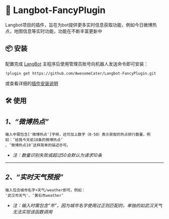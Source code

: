 # 🌟  Langbot-FancyPlugin

<!--
## 插件开发者详阅

### 开始

此仓库是 LangBot 插件模板，您可以直接在 GitHub 仓库中点击右上角的 "Use this template" 以创建你的插件。  
接下来按照以下步骤修改模板代码：

#### 修改模板代码

- 修改此文档顶部插件名称信息
- 将此文档下方的`<插件发布仓库地址>`改为你的插件在 GitHub· 上的地址
- 补充下方的`使用`章节内容
- 修改`main.py`中的`@register`中的插件 名称、描述、版本、作者 等信息
- 修改`main.py`中的`MyPlugin`类名为你的插件类名
- 将插件所需依赖库写到`requirements.txt`中
- 根据[插件开发教程](https://docs.langbot.app/plugin/dev/tutor.html)编写插件代码
- 删除 README.md 中的注释内容


#### 发布插件

推荐将插件上传到 GitHub 代码仓库，以便用户通过下方方式安装。   
欢迎[提issue](https://github.com/RockChinQ/LangBot/issues/new?assignees=&labels=%E7%8B%AC%E7%AB%8B%E6%8F%92%E4%BB%B6&projects=&template=submit-plugin.yml&title=%5BPlugin%5D%3A+%E8%AF%B7%E6%B1%82%E7%99%BB%E8%AE%B0%E6%96%B0%E6%8F%92%E4%BB%B6)，将您的插件提交到[插件列表](https://github.com/stars/RockChinQ/lists/qchatgpt-%E6%8F%92%E4%BB%B6)

下方是给用户看的内容，按需修改
-->

Langbot项目的插件，旨在为bot提供更多实时信息获取功能，例如今日微博热点，地图信息等实时功能，功能在不断丰富更新中

## 📦 安装

配置完成 [LangBot](https://github.com/RockChinQ/LangBot) 主程序后使用管理员账号向机器人发送命令即可安装：

```
!plugin get https://github.com/AwesomeCater/Langbot-FancyPlugin.git

```
或查看详细的[插件安装说明](https://docs.langbot.app/plugin/plugin-intro.html#%E6%8F%92%E4%BB%B6%E7%94%A8%E6%B3%95)

## 🛠️ 使用

## *1、“微博热点”*

```
输入中需包含['微博热点']字样，还可加上数字（0-50）表示获取的热点排行数量，例如：’给我今天前10条的微博热点‘
、‘微博热点10’这样简单的描述亦可。
```
- *注：数量识别失败或超过50会默认为请求10条*
---

## *2、“实时天气预报”*
```angular2html
输入包含城市名字+天气/weather即可，例如：
'武汉市天气'、‘黄石市weather’
```
- *注：输入时需包含“市”，因为城市名字使用过正则匹配的，单独的如武汉天气无法实现该函数调用*

<!-- 插件开发者自行填写插件使用说明 -->
